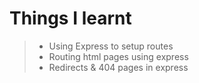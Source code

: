 # Things I learnt
> - Using Express to setup routes
> - Routing html pages using express
> - Redirects & 404 pages in express


